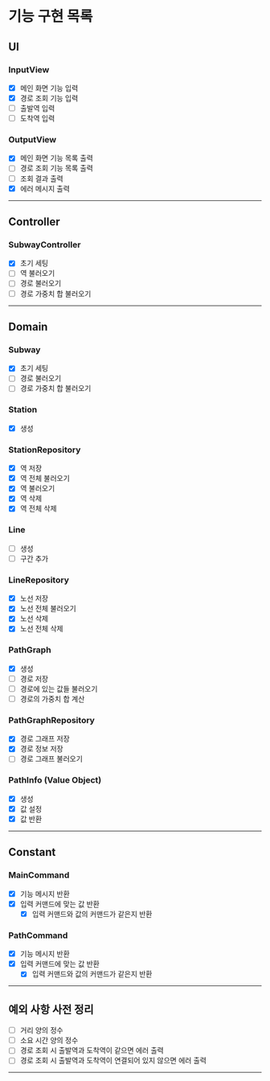# 기능 구현 목록

## UI
### InputView
- [x] 메인 화면 기능 입력
- [x] 경로 조회 기능 입력
- [ ] 출발역 입력
- [ ] 도착역 입력

### OutputView
- [x] 메인 화면 기능 목록 출력
- [ ] 경로 조회 기능 목록 출력
- [ ] 조회 결과 출력
- [x] 에러 메시지 출력
---

## Controller
### SubwayController
- [x] 초기 세팅
- [ ] 역 불러오기
- [ ] 경로 불러오기
- [ ] 경로 가중치 합 불러오기
---

## Domain
### Subway
- [x] 초기 세팅
- [ ] 경로 불러오기
- [ ] 경로 가중치 합 불러오기

### Station
- [x] 생성

### StationRepository
- [x] 역 저장
- [x] 역 전체 불러오기
- [x] 역 불러오기
- [x] 역 삭제
- [x] 역 전체 삭제

### Line
- [ ] 생성
- [ ] 구간 추가

### LineRepository
- [x] 노선 저장
- [x] 노선 전체 불러오기
- [x] 노선 삭제
- [x] 노선 전체 삭제

### PathGraph
- [x] 생성
- [ ] 경로 저장
- [ ] 경로에 있는 값들 불러오기
- [ ] 경로의 가중치 합 계산

### PathGraphRepository
- [x] 경로 그래프 저장
- [x] 경로 정보 저장
- [ ] 경로 그래프 불러오기

### PathInfo (Value Object)
- [x] 생성
- [x] 값 설정
- [x] 값 반환
---

## Constant
### MainCommand
- [x] 기능 메시지 반환
- [x] 입력 커맨드에 맞는 값 반환
  - [x] 입력 커맨드와 값의 커맨드가 같은지 반환

### PathCommand
- [x] 기능 메시지 반환
- [x] 입력 커맨드에 맞는 값 반환
    - [x] 입력 커맨드와 값의 커맨드가 같은지 반환
---

## 예외 사항 사전 정리
- [ ] 거리 양의 정수
- [ ] 소요 시간 양의 정수
- [ ] 경로 조회 시 출발역과 도착역이 같으면 에러 출력
- [ ] 경로 조회 시 출발역과 도착역이 연결되어 있지 않으면 에러 출력
---